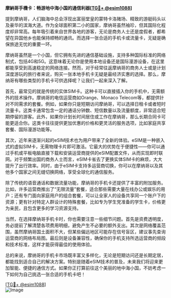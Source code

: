 **摩納哥手機卡：畅游地中海小国的通信利器[[TG💪+ @esim1088](https://t.me/s/esim1088)]**

提到摩纳哥，人们脑海中总会浮现出富丽堂皇的蒙特卡洛赌场、精致的游艇码头以及豪华的滨海大道。作为全球面积第二小的国家，摩纳哥虽然袖珍，但其国际化程度却非常高。每年吸引着来自世界各地的游客，无论是商务人士还是度假者，都希望在异国他乡也能保持顺畅的通讯。而选择一张合适的手机卡或流量卡，无疑是确保旅途无忧的重要一环。

摩纳哥虽然是一个小国，但它拥有先进的通信基础设施，支持多种国际标准的网络制式，包括4G和5G。这意味着无论你是使用本地设备还是国际漫游设备，在这里都能享受到高速稳定的网络连接。然而，对于经常往返摩纳哥的商务人士或是计划深度游玩的旅行者来说，购买一张本地手机卡无疑是最经济实惠的选择。那么，摩纳哥有哪些类型的手机卡可供选择呢？让我们一起来深入了解。

首先，最常见的就是传统的实体SIM卡。这种卡可以直接插入你的手机中，无需额外的技术操作。摩纳哥的电信运营商如Orange、Monaco Telecom等，都提供针对不同需求的套餐。例如，如果你只是短期访问摩纳哥，可以选择日租卡或者短时流量卡。这类卡通常包含一定的通话分钟数、短信数量以及流量额度，非常适合短期停留的游客。此外，如果你计划长时间居住或工作在摩纳哥，那么长期合同卡可能更适合你。这类卡往往提供更加优惠的价格和更灵活的服务选项，比如家庭共享套餐、国际漫游功能等。

其次，近年来逐渐兴起的eSIM技术也为用户带来了全新的体验。eSIM是一种嵌入式的虚拟SIM卡，无需物理卡片即可激活。它最大的优势在于便捷性——你可以通过手机或平板电脑直接下载和安装运营商提供的eSIM配置文件，从而实现即时联网。对于频繁出国的商务人士而言，eSIM卡省去了更换实体SIM卡的麻烦，大大提升了出行效率。同时，由于eSIM卡支持多运营商切换，你可以在摩纳哥以及其他多个国家之间无缝切换网络，享受全球化的通信服务。

除了传统的语音通话和数据流量功能，摩纳哥的手机卡还提供了丰富的附加服务。比如，许多运营商推出了“无限流量”套餐，适合那些需要大量在线办公或娱乐的用户；还有专门面向家庭用户的组合套餐，可以让全家人的设备共享同一个账户下的资源；更有针对特定人群设计的特殊套餐，比如专为学生党准备的学生卡，价格更为亲民，且包含更多的学习资源支持。

当然，在选择摩纳哥手机卡时，你也需要注意一些细节问题。首先是资费透明度，务必提前了解清楚各项费用明细，避免产生不必要的额外支出。其次是网络覆盖范围，虽然摩纳哥国土面积不大，但某些偏远地区可能存在信号盲区，建议事先查询运营商的网络布局图。最后则是设备兼容性，确保你的手机支持所选运营商的频段和技术标准，这样才能获得最佳的使用体验。

总的来说，摩纳哥的手机卡市场既丰富又多样化，无论是短期访问还是长期定居，都能找到适合自己的解决方案。特别是随着eSIM技术的普及，未来我们将迎来更加智能、便捷的通信方式。如果你正打算前往这个美丽的地中海小国，不妨考虑一下如何为自己挑选一张合适的手机卡吧！

[[TG💪+ @esim1088](https://t.me/s/esim1088)]  
![Image](https://i.postimg.cc/4NQfJmqS/Snipaste-2025-05-13-00-14-12.png)